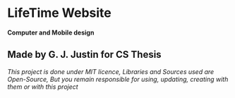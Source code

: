 # LifeTime Website
**Computer and Mobile design**
## Made by G. J. Justin for CS Thesis 

*This project is done under MIT licence, Libraries and Sources used are Open-Source, But you remain responsible for using, updating, creating with them or with this project*